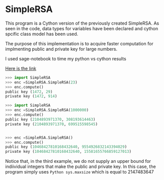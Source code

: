 SimpleRSA
=========
This program is a Cython version of the previously created SimpleRSA. As seen in the code, 
data types for variables have been declared and cython spcific class model has been used.

The purpose of this implementation is to acquire faster computation for implmenting
public and private key for large numbers.

I used sage-notebook to time my python vs cython results

[Here is the link](www.google.com)

`````Python
>>> import SimpleRSA
>>> enc =SimpleRSA.SimpleRSA(23)
>>> enc.compute()
public key (1472, 29)
private key (1472, 914)

>>> import SimpleRSA
>>> enc =SimpleRSA.SimpleRSA(1000000)
>>> enc.compute()
public key (2104893971370, 308193614463)
private key (2104893971370, 699515598545)


>>> enc =SimpleRSA.SimpleRSA() 
>>> enc.compute()
public key (10468427810168432640, 9554926832143394029)
private key (10468427810168432640, 15581655766859127013)

`````

Notice that, in the third example, we do not supply an upper bound for indiividual integers that make the public 
and private key. In this case, the program simply uses `````Python sys.maxsize````` which is equal to 2147483647


